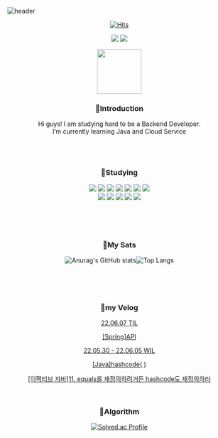 ![header](https://capsule-render.vercel.app/api?type=waving&color=0:D880FD,100:68F7F0&height=250&section=header&text=Hello%20I'm%20YEJI&fontSize=60&fontColor=ffffff)

[<div align=center>![Hits](https://hits.seeyoufarm.com/api/count/incr/badge.svg?url=https%3A%2F%2Fgithub.com%2Fnnakki%2Fhit-counter&count_bg=%23E093E2&title_bg=%2320D9E0&icon=github.svg&icon_color=%23FFFFFF&title=hits&edge_flat=false)](https://hits.seeyoufarm.com)
 
<a href="https://velog.io/@nnakki"><img src="https://img.shields.io/badge/Velog-20C997?style=for-the-badge&logo=Velog&logoColor=white"></a>
<a href="https://www.instagram.com/ddaamg/"><img src="https://img.shields.io/badge/Instagram-E4405F?style=for-the-badge&logo=Instagram&logoColor=white"></a>

<p align="center"><img src="https://media.giphy.com/media/du3J3cXyzhj75IOgvA/giphy.gif" width="100"/></p>
<p align="center">

### <div align=center>💜Introduction</div>
<div align=center>Hi guys! I am studying hard to be a Backend Developer.</div>
<div align=center>I’m currently learning Java and Cloud Service</div>

</br>
</br>
</br>

### <div align=center>💜Studying</div>
<div align=center> <img src="https://img.shields.io/badge/Java-007396?style=for-the-badge&logo=Java&logoColor=white"/> <img src="https://img.shields.io/badge/Spring-6db33f?style=for-the-badge&logo=Spring&logoColor=white"/> <img src="https://img.shields.io/badge/Spring Boot-6db33f?style=for-the-badge&logo=Spring%20Boot&logoColor=white"/> <img src="https://img.shields.io/badge/Python-3776ab?style=for-the-badge&logo=Python&logoColor=white"/>
 <img src="https://img.shields.io/badge/JavaScript-F7DF1E?style=for-the-badge&logo=JavaScript&logoColor=white"/>
 <img src="https://img.shields.io/badge/CSS3-1572b6?style=for-the-badge&logo=CSS3&logoColor=white"/>
 <img src="https://img.shields.io/badge/HTML5-e34f26?style=for-the-badge&logo=HTML5&logoColor=white"/>

<div align=center> <img src="https://img.shields.io/badge/MySQL-4479A1?style=for-the-badge&logo=MySQL&logoColor=white"/> <img src="https://img.shields.io/badge/Oracle-F80000?style=for-the-badge&logo=Oracle&logoColor=white"/>
 <img src="https://img.shields.io/badge/Gradle-02303a?style=for-the-badge&logo=Gradle&logoColor=white"/>
 <img src="https://img.shields.io/badge/Git-F05032?style=for-the-badge&logo=Git&logoColor=white"/> <img src="https://img.shields.io/badge/Amazon AWS-232F32?style=for-the-badge&logo=Amazon%20AWS&logoColor=white"/>
 
  </br></br></br>

### <div align=center>💜My Sats</div>

![Anurag's GitHub stats](https://github-readme-stats.vercel.app/api?username=nnakki&show_icons=true&theme=radical)![Top Langs](https://github-readme-stats.vercel.app/api/top-langs/?username=nnakki&layout=compact&theme=radical)


</br>
</br>
</br>


### <div align=center>💜my Velog</div>
<!--VELOG:START-->
[22.06.07 TIL](https://velog.io/@nnakki/22.06.07-TIL)

[[Spring]API](https://velog.io/@nnakki/SpringAPI)

[22.05.30 - 22.06.05 WIL](https://velog.io/@nnakki/22.05.30-22.06.05-WIL)

[[Java]hashcode( )](https://velog.io/@nnakki/Java%ED%95%B4%EC%89%AC%ED%85%8C%EC%9D%B4%EB%B8%94%EC%9D%98-%EC%9D%B4%ED%95%B4%EC%99%80-%EA%B5%AC%ED%98%84)

[[이펙티브 자바]11. equals를 재정의하려거든 hashcode도 재정의하라](https://velog.io/@nnakki/%EC%9D%B4%ED%8E%99%ED%8B%B0%EB%B8%8C-%EC%9E%90%EB%B0%9411.-equals%EB%A5%BC-%EC%9E%AC%EC%A0%95%EC%9D%98%ED%95%98%EB%A0%A4%EA%B1%B0%EB%93%A0-hashcode%EB%8F%84-%EC%9E%AC%EC%A0%95%EC%9D%98%ED%95%98%EB%9D%BC)

<!--VELOG:END-->

</br>

### <div align=center>🤍Algorithm</div>


[![Solved.ac
Profile](http://mazassumnida.wtf/api/generate_badge?boj=medmedeee)](https://solved.ac/medmedeee)

<!---
nnakki/nnakki is a ✨ special ✨ repository because its `README.md` (this file) appears on your GitHub profile.
You can click the Preview link to take a look at your changes.
--->
